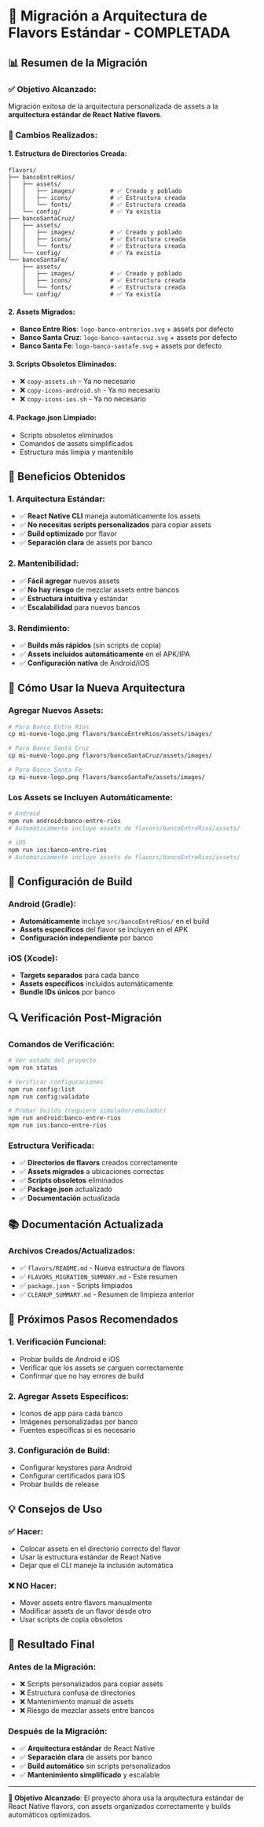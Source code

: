 # 🎉 Migración a Arquitectura de Flavors Estándar - COMPLETADA

## 📊 **Resumen de la Migración**

### **✅ Objetivo Alcanzado:**
Migración exitosa de la arquitectura personalizada de assets a la **arquitectura estándar de React Native flavors**.

### **🔄 Cambios Realizados:**

#### **1. Estructura de Directorios Creada:**
```
flavors/
├── bancoEntreRios/
│   ├── assets/
│   │   ├── images/          # ✅ Creado y poblado
│   │   ├── icons/           # ✅ Estructura creada
│   │   └── fonts/           # ✅ Estructura creada
│   └── config/              # ✅ Ya existía
├── bancoSantaCruz/
│   ├── assets/
│   │   ├── images/          # ✅ Creado y poblado
│   │   ├── icons/           # ✅ Estructura creada
│   │   └── fonts/           # ✅ Estructura creada
│   └── config/              # ✅ Ya existía
└── bancoSantaFe/
    ├── assets/
    │   ├── images/          # ✅ Creado y poblado
    │   ├── icons/           # ✅ Estructura creada
    │   └── fonts/           # ✅ Estructura creada
    └── config/              # ✅ Ya existía
```

#### **2. Assets Migrados:**
- **Banco Entre Ríos**: `logo-banco-entrerios.svg` + assets por defecto
- **Banco Santa Cruz**: `logo-banco-santacruz.svg` + assets por defecto
- **Banco Santa Fe**: `logo-banco-santafe.svg` + assets por defecto

#### **3. Scripts Obsoletos Eliminados:**
- ❌ `copy-assets.sh` - Ya no necesario
- ❌ `copy-icons-android.sh` - Ya no necesario
- ❌ `copy-icons-ios.sh` - Ya no necesario

#### **4. Package.json Limpiado:**
- Scripts obsoletos eliminados
- Comandos de assets simplificados
- Estructura más limpia y mantenible

## 🎯 **Beneficios Obtenidos**

### **1. Arquitectura Estándar:**
- ✅ **React Native CLI** maneja automáticamente los assets
- ✅ **No necesitas scripts personalizados** para copiar assets
- ✅ **Build optimizado** por flavor
- ✅ **Separación clara** de assets por banco

### **2. Mantenibilidad:**
- ✅ **Fácil agregar** nuevos assets
- ✅ **No hay riesgo** de mezclar assets entre bancos
- ✅ **Estructura intuitiva** y estándar
- ✅ **Escalabilidad** para nuevos bancos

### **3. Rendimiento:**
- ✅ **Builds más rápidos** (sin scripts de copia)
- ✅ **Assets incluidos automáticamente** en el APK/IPA
- ✅ **Configuración nativa** de Android/iOS

## 🚀 **Cómo Usar la Nueva Arquitectura**

### **Agregar Nuevos Assets:**
```bash
# Para Banco Entre Ríos
cp mi-nuevo-logo.png flavors/bancoEntreRios/assets/images/

# Para Banco Santa Cruz
cp mi-nuevo-logo.png flavors/bancoSantaCruz/assets/images/

# Para Banco Santa Fe
cp mi-nuevo-logo.png flavors/bancoSantaFe/assets/images/
```

### **Los Assets se Incluyen Automáticamente:**
```bash
# Android
npm run android:banco-entre-rios
# Automáticamente incluye assets de flavors/bancoEntreRios/assets/

# iOS
npm run ios:banco-entre-rios
# Automáticamente incluye assets de flavors/bancoEntreRios/assets/
```

## 📱 **Configuración de Build**

### **Android (Gradle):**
- **Automáticamente** incluye `src/bancoEntreRios/` en el build
- **Assets específicos** del flavor se incluyen en el APK
- **Configuración independiente** por banco

### **iOS (Xcode):**
- **Targets separados** para cada banco
- **Assets específicos** incluidos automáticamente
- **Bundle IDs únicos** por banco

## 🔍 **Verificación Post-Migración**

### **Comandos de Verificación:**
```bash
# Ver estado del proyecto
npm run status

# Verificar configuraciones
npm run config:list
npm run config:validate

# Probar builds (requiere simulador/emulador)
npm run android:banco-entre-rios
npm run ios:banco-entre-rios
```

### **Estructura Verificada:**
- ✅ **Directorios de flavors** creados correctamente
- ✅ **Assets migrados** a ubicaciones correctas
- ✅ **Scripts obsoletos** eliminados
- ✅ **Package.json** actualizado
- ✅ **Documentación** actualizada

## 📚 **Documentación Actualizada**

### **Archivos Creados/Actualizados:**
- ✅ `flavors/README.md` - Nueva estructura de flavors
- ✅ `FLAVORS_MIGRATION_SUMMARY.md` - Este resumen
- ✅ `package.json` - Scripts limpiados
- ✅ `CLEANUP_SUMMARY.md` - Resumen de limpieza anterior

## 🎯 **Próximos Pasos Recomendados**

### **1. Verificación Funcional:**
- Probar builds de Android e iOS
- Verificar que los assets se carguen correctamente
- Confirmar que no hay errores de build

### **2. Agregar Assets Específicos:**
- Iconos de app para cada banco
- Imágenes personalizadas por banco
- Fuentes específicas si es necesario

### **3. Configuración de Build:**
- Configurar keystores para Android
- Configurar certificados para iOS
- Probar builds de release

## 💡 **Consejos de Uso**

### **✅ Hacer:**
- Colocar assets en el directorio correcto del flavor
- Usar la estructura estándar de React Native
- Dejar que el CLI maneje la inclusión automática

### **❌ NO Hacer:**
- Mover assets entre flavors manualmente
- Modificar assets de un flavor desde otro
- Usar scripts de copia obsoletos

## 🎉 **Resultado Final**

### **Antes de la Migración:**
- ❌ Scripts personalizados para copiar assets
- ❌ Estructura confusa de directorios
- ❌ Mantenimiento manual de assets
- ❌ Riesgo de mezclar assets entre bancos

### **Después de la Migración:**
- ✅ **Arquitectura estándar** de React Native
- ✅ **Separación clara** de assets por banco
- ✅ **Build automático** sin scripts personalizados
- ✅ **Mantenimiento simplificado** y escalable

---

**🎯 Objetivo Alcanzado**: El proyecto ahora usa la arquitectura estándar de React Native flavors, con assets organizados correctamente y builds automáticos optimizados.


